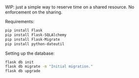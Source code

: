 WIP: just a simple way to reserve time on a shared resource. No enforcement on the sharing.

Requirements:
```bash
pip install Flask
pip install Flask-SQLAlchemy
pip install Flask-Migrate
pip install python-dateutil
```


Setting up the database:
```bash
flask db init
flask db migrate -m "Initial migration."
flask db upgrade
```
